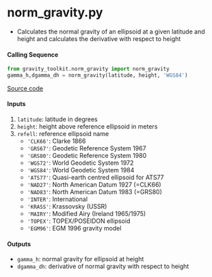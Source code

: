 norm_gravity.py
===============

- Calculates the normal gravity of an ellipsoid at a given latitude and height and calculates the derivative with respect to height

#### Calling Sequence
```python
from gravity_toolkit.norm_gravity import norm_gravity
gamma_h,dgamma_dh = norm_gravity(latitude, height, 'WGS84')
```
[Source code](https://github.com/tsutterley/geoid-toolkit/blob/main/geoid_toolkit/norm_gravity.py)

#### Inputs
1. `latitude`: latitude in degrees
2. `height`: height above reference ellipsoid in meters
3. `refell`: reference ellipsoid name
    * `'CLK66'`: Clarke 1866
    * `'GRS67'`: Geodetic Reference System 1967
    * `'GRS80'`: Geodetic Reference System 1980
    * `'WGS72'`: World Geodetic System 1972
    * `'WGS84'`: World Geodetic System 1984
    * `'ATS77'`: Quasi-earth centred ellipsoid for ATS77
    * `'NAD27'`: North American Datum 1927 (=CLK66)
    * `'NAD83'`: North American Datum 1983 (=GRS80)
    * `'INTER'`: International
    * `'KRASS'`: Krassovsky (USSR)
    * `'MAIRY'`: Modified Airy (Ireland 1965/1975)
    * `'TOPEX'`: TOPEX/POSEIDON ellipsoid
    * `'EGM96'`: EGM 1996 gravity model

#### Outputs
- `gamma_h`: normal gravity for ellipsoid at height
- `dgamma_dh`: derivative of normal gravity with respect to height